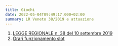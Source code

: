```yaml
---
title: Giochi
date: 2022-05-04T09:49:17.000+02:00
summary: LR Veneto 38/2019 e attuazione
---
```


1. [LEGGE REGIONALE n. 38 del 10 settembre 2019](https://www.consiglioveneto.it/web/crv/dettaglio-legge?numeroDocumento=38&id=1761857&backLink=https%3A%2F%2Fwww.consiglioveneto.it%2Fleggi-regionali%3Fp_p_id&p_p_lifecycle=0&p_p_state=normal&p_p_mode=view&pageTitle=&tab=vigente&annoSelezionato=2019)
2. [Orari funzionamento slot](https://bur.regione.veneto.it/BurvServices/pubblica/DettaglioDgr.aspx?id=410923)